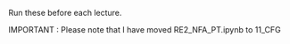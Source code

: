Run these before each lecture.


IMPORTANT : Please note that I have moved RE2_NFA_PT.ipynb to 11_CFG

